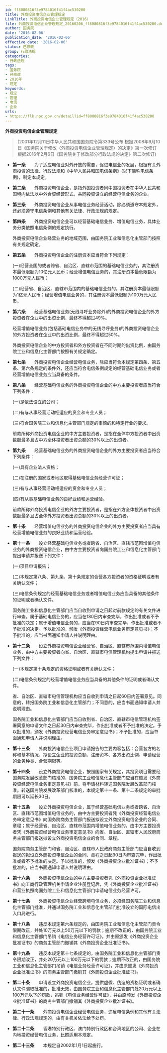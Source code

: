 ```yaml
---
id: ff8080816f3e9784016f41f4ac530200
title: 外商投资电信企业管理规定
LinkTitle: 外商投资电信企业管理规定（2016）
file: 外商投资电信企业管理规定_20160206_ff8080816f3e9784016f41f4ac530200.docx
author: 国务院
date: '2016-02-06'
publication_date: '2016-02-06'
effective_date: '2016-02-06'
status: 已修改
group: 行政法规
categories:
- 行政法规
tags:
- 国务院
- 已修改
- 2016年
- 规定
keywords:
- 规定
- 管理
- 电信
- 企业
urls:
- https://flk.npc.gov.cn/detail?id=ff8080816f3e9784016f41f4ac530200
---
```


**外商投资电信企业管理规定**

> (2001年12月11日中华人民共和国国务院令第333号公布 根据2008年9月10日《国务院关于修改〈外商投资电信企业管理规定〉的决定》第一次修订 根据2016年2月6日《国务院关于修改部分行政法规的决定》第二次修订)

- **第一条**　　为了适应电信业对外开放的需要，促进电信业的发展，根据有关外商投资的法律、行政法规和《中华人民共和国电信条例》(以下简称电信条例)，制定本规定。

- **第二条**　　外商投资电信企业，是指外国投资者同中国投资者在中华人民共和国境内依法以中外合资经营形式，共同投资设立的经营电信业务的企业。

- **第三条**　　外商投资电信企业从事电信业务经营活动，除必须遵守本规定外，还必须遵守电信条例和其他有关法律、行政法规的规定。

- **第四条**　　外商投资电信企业可以经营基础电信业务、增值电信业务，具体业务分类依照电信条例的规定执行。

  外商投资电信企业经营业务的地域范围，由国务院工业和信息化主管部门按照有关规定确定。

- **第五条**　　外商投资电信企业的注册资本应当符合下列规定：

  (一)经营全国的或者跨省、自治区、直辖市范围的基础电信业务的，其注册资本最低限额为10亿元人民币；经营增值电信业务的，其注册资本最低限额为1000万元人民币；

  (二)经营省、自治区、直辖市范围内的基础电信业务的，其注册资本最低限额为1亿元人民币；经营增值电信业务的，其注册资本最低限额为100万元人民币。

- **第六条**　　经营基础电信业务(无线寻呼业务除外)的外商投资电信企业的外方投资者在企业中的出资比例，最终不得超过49%。

  经营增值电信业务(包括基础电信业务中的无线寻呼业务)的外商投资电信企业的外方投资者在企业中的出资比例，最终不得超过50%。

  外商投资电信企业的中方投资者和外方投资者在不同时期的出资比例，由国务院工业和信息化主管部门按照有关规定确定。

- **第七条**　　外商投资电信企业经营电信业务，除应当符合本规定第四条、第五条、第六条规定的条件外，还应当符合电信条例规定的经营基础电信业务或者经营增值电信业务应当具备的条件。

- **第八条**　　经营基础电信业务的外商投资电信企业的中方主要投资者应当符合下列条件：

  (一)是依法设立的公司；

  (二)有与从事经营活动相适应的资金和专业人员；

  (三)符合国务院工业和信息化主管部门规定的审慎的和特定行业的要求。

  前款所称外商投资电信企业的中方主要投资者，是指在全体中方投资者中出资数额最多且占中方全体投资者出资总额的30%以上的出资者。

- **第九条**　　经营基础电信业务的外商投资电信企业的外方主要投资者应当符合下列条件：

  (一)具有企业法人资格；

  (二)在注册的国家或者地区取得基础电信业务经营许可证；

  (三)有与从事经营活动相适应的资金和专业人员；

  (四)有从事基础电信业务的良好业绩和运营经验。

  前款所称外商投资电信企业的外方主要投资者，是指在外方全体投资者中出资数额最多且占全体外方投资者出资总额的30%以上的出资者。

- **第十条**　　经营增值电信业务的外商投资电信企业的外方主要投资者应当具有经营增值电信业务的良好业绩和运营经验。

- **第十一条**　　设立经营基础电信业务或者跨省、自治区、直辖市范围增值电信业务的外商投资电信企业，由中方主要投资者向国务院工业和信息化主管部门提出申请并报送下列文件：

  (一)项目申请报告；

  (二)本规定第八条、第九条、第十条规定的合营各方投资者的资格证明或者有关确认文件；

  (三)电信条例规定的经营基础电信业务或者增值电信业务应当具备的其他条件的证明或者确认文件。

  国务院工业和信息化主管部门应当自收到申请之日起对前款规定的有关文件进行审查。属于基础电信业务的，应当在180日内审查完毕，作出批准或者不予批准的决定；属于增值电信业务的，应当在90日内审查完毕，作出批准或者不予批准的决定。予以批准的，颁发《外商投资经营电信业务审定意见书》；不予批准的，应当书面通知申请人并说明理由。

- **第十二条**　　设立外商投资电信企业经营省、自治区、直辖市范围内增值电信业务，由中方主要投资者向省、自治区、直辖市电信管理机构提出申请并报送下列文件：

  (一)本规定第十条规定的资格证明或者有关确认文件；

  (二)电信条例规定的经营增值电信业务应当具备的其他条件的证明或者确认文件。

  省、自治区、直辖市电信管理机构应当自收到申请之日起60日内签署意见。同意的，转报国务院工业和信息化主管部门；不同意的，应当书面通知申请人并说明理由。

  国务院工业和信息化主管部门应当自收到省、自治区、直辖市电信管理机构签署同意的申请文件之日起30日内审查完毕，作出批准或者不予批准的决定。予以批准的，颁发《外商投资经营电信业务审定意见书》；不予批准的，应当书面通知申请人并说明理由。

- **第十三条**　　外商投资电信企业项目申请报告的主要内容包括：合营各方的名称和基本情况、拟设立企业的投资总额、注册资本、各方出资比例、申请经营的业务种类、合营期限等。

- **第十四条**　　设立外商投资电信企业，按照国家有关规定，其投资项目需要经国务院发展改革部门核准的，国务院工业和信息化主管部门应当在颁发《外商投资经营电信业务审定意见书》前，将申请材料转送国务院发展改革部门核准。转送国务院发展改革部门核准的，本规定第十一条、第十二条规定的审批期限可以延长30日。

- **第十五条**　　设立外商投资电信企业，属于经营基础电信业务或者跨省、自治区、直辖市范围增值电信业务的，由中方主要投资者凭《外商投资经营电信业务审定意见书》向国务院商务主管部门报送拟设立外商投资电信企业的合同、章程；属于经营省、自治区、直辖市范围内增值电信业务的，由中方主要投资者凭《外商投资经营电信业务审定意见书》向省、自治区、直辖市人民政府商务主管部门报送拟设立外商投资电信企业的合同、章程。

  国务院商务主管部门和省、自治区、直辖市人民政府商务主管部门应当自收到报送的拟设立外商投资电信企业的合同、章程之日起90日内审查完毕，作出批准或者不予批准的决定。予以批准的，颁发《外商投资企业批准证书》；不予批准的，应当书面通知申请人并说明理由。

- **第十六条**　　外商投资电信企业的中方主要投资者凭《外商投资企业批准证书》向工商行政管理机关申请企业注册登记后，凭《外商投资企业批准证书》和营业执照向国务院工业和信息化主管部门申请电信业务经营许可。

- **第十七条**　　外商投资电信企业经营跨境电信业务，必须经国务院工业和信息化主管部门批准，并通过国务院工业和信息化主管部门批准设立的国际电信出入口局进行。

- **第十八条**　　违反本规定第六条规定的，由国务院工业和信息化主管部门责令限期改正，并处10万元以上50万元以下的罚款；逾期不改正的，由国务院工业和信息化主管部门吊销《电信业务经营许可证》，并由原颁发《外商投资企业批准证书》的商务主管部门撤销其《外商投资企业批准证书》。

- **第十九条**　　违反本规定第十七条规定的，由国务院工业和信息化主管部门责令限期改正，并处20万元以上100万元以下的罚款；逾期不改正的，由国务院工业和信息化主管部门吊销《电信业务经营许可证》，并由原颁发《外商投资企业批准证书》的商务主管部门撤销其《外商投资企业批准证书》。

- **第二十条**　　申请设立外商投资电信企业，提供虚假、伪造的资格证明或者确认文件骗取批准的，批准无效，由国务院工业和信息化主管部门处20万元以上100万元以下的罚款，吊销《电信业务经营许可证》，并由原颁发《外商投资企业批准证书》的商务主管部门撤销其《外商投资企业批准证书》。

- **第二十一条**　　外商投资电信企业经营电信业务，违反电信条例和其他有关法律、行政法规规定的，由有关机关依法给予处罚。

- **第二十二条**　　香港特别行政区、澳门特别行政区和台湾地区的公司、企业在内地投资经营电信业务，比照适用本规定。

- **第二十三条**　　本规定自2002年1月1日起施行。
